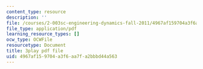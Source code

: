 ```yaml
---
content_type: resource
description: ''
file: /courses/2-003sc-engineering-dynamics-fall-2011/4967af159704a3f6aa7fa2bbbd44a563_tm51lwadMOc.pdf
file_type: application/pdf
learning_resource_types: []
ocw_type: OCWFile
resourcetype: Document
title: 3play pdf file
uid: 4967af15-9704-a3f6-aa7f-a2bbbd44a563
---
```

